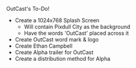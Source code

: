 OutCast's To-Do!

- Create a 1024x768 Splash Screen
	- Will contain Pixdull City as the background
	- Have the words 'OutCast' placed across it
- Create OutCast word mark & logo
- Create Ethan Campbell
- Create Alpha trailer for OutCast
- Create a distribution method for Alpha